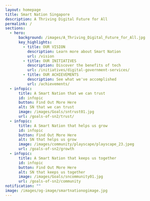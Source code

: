 ```yaml
---
layout: homepage
title: Smart Nation Singapore
description: A Thriving Digital Future for All
permalink: /
sections:
  - hero:
      background: /images/A_Thriving_Digital_Future_for_All.jpg
      key_highlights:
        - title: OUR VISION
          description: Learn more about Smart Nation
          url: /vision
        - title: OUR INITIATIVES
          description: Discover the benefits of tech
          url: /initiatives/digital-government-services/
        - title: OUR ACHIEVEMENTS
          description: See what we've accomplished
          url: /achievements/
  - infopic:
      title: A Smart Nation that we can trust
      id: infopic
      button: Find Out More Here
      alt: SN that we can trust
      image: /images/Goals/sntrust01.jpg
      url: /goals-of-sn2/trust/
  - infopic:
      title: A Smart Nation that helps us grow
      id: infopic
      button: Find Out More Here
      alt: SN that helps us grow
      image: /images/community/playscape/playscape_23.jpeg
      url: /goals-of-sn2/growth
  - infopic:
      title: A Smart Nation that keeps us together
      id: infopic
      button: Find Out More Here
      alt: SN that keeps us together
      image: /images/Goals/sncommunity01.jpg
      url: /goals-of-sn2/community
notification: ""
image: /images/og-image/smartnationogimage.jpg
---
```

